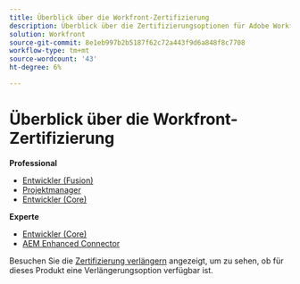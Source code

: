 ```yaml
---
title: Überblick über die Workfront-Zertifizierung
description: Überblick über die Zertifizierungsoptionen für Adobe Workfront
solution: Workfront
source-git-commit: 8e1eb997b2b5187f62c72a443f9d6a848f8c7708
workflow-type: tm+mt
source-wordcount: '43'
ht-degree: 6%

---
```


# Überblick über die Workfront-Zertifizierung

**Professional**

* [Entwickler (Fusion)](/help/certifications/aw/aw-fusion-p-developer.md) <!--AD0-E902-->
* [Projektmanager](/help/certifications/aw/aw-p-project-manager.md) <!--AD0-E903-->
* [Entwickler (Core)](/help/certifications/aw/aw-core-p-developer.md) <!--AD0-E905-->

**Experte**

* [Entwickler (Core)](/help/certifications/aw/aw-core-e-developer.md) <!--AD0-E904-->
* [AEM Enhanced Connector](/help/certifications/aw/aw-aem-e-connector.md) <!--AD0-E906-->

Besuchen Sie die [Zertifizierung verlängern](/help/certifications/renew.md) angezeigt, um zu sehen, ob für dieses Produkt eine Verlängerungsoption verfügbar ist.

